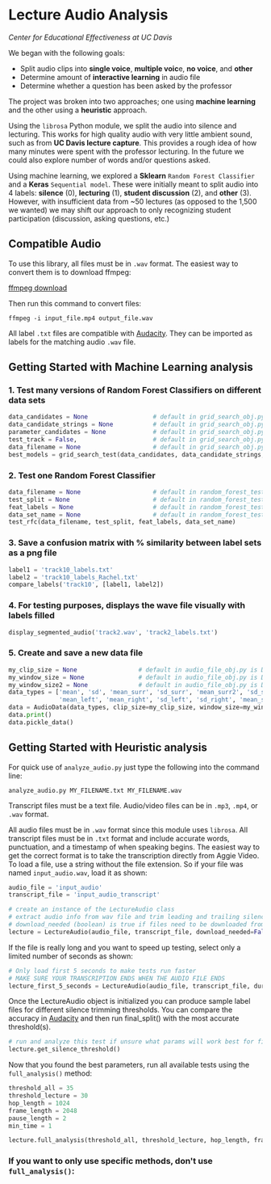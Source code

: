 # Lecture Audio Analysis
_Center for Educational Effectiveness at UC Davis_

We began with the following goals:
- Split audio clips into **single voice**, **multiple voic**e, **no voice**, and **other**
- Determine amount of **interactive learning** in audio file
- Determine whether a question has been asked by the professor

The project was broken into two approaches; one using **machine learning** and the other using a **heuristic** approach.

Using the `librosa` Python module, we split the audio into silence and lecturing. This works for high quality audio with very little ambient sound, such as from **UC Davis lecture capture**. This provides a rough idea of how many minutes were spent with the professor lecturing. In the future we could also explore number of words and/or questions asked.

Using machine learning, we explored a **Sklearn** `Random Forest Classifier` and a **Keras** `Sequential model`. These were initially meant to split audio into 4 labels: **silence** (0), **lecturing** (1), **student discussion** (2), and **other** (3). However, with insufficient data from ~50 lectures (as opposed to the 1,500 we wanted) we may shift our approach to only recognizing student participation (discussion, asking questions, etc.)

## Compatible Audio

To use this library, all files must be in `.wav` format. The easiest way to convert them is to download ffmpeg:

[ffmpeg download](https://ffmpeg.org/download.html)

Then run this command to convert files:

```console
ffmpeg -i input_file.mp4 output_file.wav
```

All label `.txt` files are compatible with [Audacity](https://www.audacityteam.org/). They can be imported as labels for the matching audio `.wav` file.
## Getting Started with Machine Learning analysis

### 1. Test many versions of Random Forest Classifiers on different data sets
```python
data_candidates = None                  # default in grid_search_obj.py is DATA_CANDIDATES
data_candidate_strings = None           # default in grid_search_obj.py is DATA_CANDIDATE_STRINGS
parameter_candidates = None             # default in grid_search_obj.py is PARAMETER_CANDIDATES
test_track = False,                     # default in grid_search_obj.py is False
data_filename = None                    # default in grid_search_obj.py is DEFAULT_DATA_FILENAME = 'data017.pickle'
best_models = grid_search_test(data_candidates, data_candidate_strings, parameter_candidates, test_track, data_filename)
```

### 2. Test one Random Forest Classifier
```python
data_filename = None                    # default in random_forest_test.py is DATA_FILENAME = 'data017.pickle'
test_split = None                       # default in random_forest_test.py is DEFAULT_TEST_SPLIT = .4
feat_labels = None                      # default in random_forest_test.py is FEAT_LABELS = ...
data_set_name = None                    # default in random_forest_test.py is DEFAULT_NAME = 'RFC test data'
test_rfc(data_filename, test_split, feat_labels, data_set_name)
```

### 3. Save a confusion matrix with % similarity between label sets as a png file
```python
label1 = 'track10_labels.txt'
label2 = 'track10_labels_Rachel.txt'
compare_labels('track10', [label1, label2])
```

### 4. For testing purposes, displays the wave file visually with labels filled
```python
display_segmented_audio('track2.wav', 'track2_labels.txt')
```

### 5. Create and save a new data file
```python
my_clip_size = None                 # default in audio_file_obj.py is DEFAULT_CLIP_SIZE = 500
my_window_size = None               # default in audio_file_obj.py is DEFAULT_WINDOW_SIZE = 2500 ie 5 seconds total
my_window_size2 = None              # default in audio_file_obj.py is DEFAULT_WINDOW_SIZE2 = 10000 ie 20 seconds total
data_types = ['mean', 'sd', 'mean_surr', 'sd_surr', 'mean_surr2', 'sd_surr2', 'sd_full', 'mean_full', 'label',
              'mean_left', 'mean_right', 'sd_left', 'sd_right', 'mean_surr_left', 'sd_surr_left']
data = AudioData(data_types, clip_size=my_clip_size, window_size=my_window_size, window_size2=my_window_size2)
data.print()
data.pickle_data()
```

## Getting Started with Heuristic analysis

For quick use of `analyze_audio.py` just type the following into the command line:
```console
analyze_audio.py MY_FILENAME.txt MY_FILENAME.wav
```
Transcript files must be a text file. Audio/video files can be in `.mp3`, `.mp4`, or `.wav` format.

All audio files must be in `.wav` format since this module uses `librosa`. All transcript files must be in `.txt` format and include accurate words, punctuation, and a timestamp of when speaking begins. The easiest way to get the correct format is to take the transcription directly from Aggie Video. To load a file, use a string without the file extension. So if your file was named `input_audio.wav`, load it as shown:

```python
audio_file = 'input_audio'
transcript_file = 'input_audio_transcript'

# create an instance of the LectureAudio class
# extract audio info from wav file and trim leading and trailing silence
# download_needed (boolean) is true if files need to be downloaded from an s3 bucket
lecture = LectureAudio(audio_file, transcript_file, download_needed=False)
```

If the file is really long and you want to speed up testing, select only a limited number of seconds as shown:
```python
# Only load first 5 seconds to make tests run faster
# MAKE SURE YOUR TRANSCRIPTION ENDS WHEN THE AUDIO FILE ENDS
lecture_first_5_seconds = LectureAudio(audio_file, transcript_file, duration=5)
```

Once the LectureAudio object is initialized you can produce sample label files for different silence trimming thresholds. You can compare the accuracy in [Audacity](https://www.audacityteam.org/) and then run final_split() with the most accurate threshold(s).
```python
# run and analyze this test if unsure what params will work best for final split
lecture.get_silence_threshold()
```

Now that you found the best parameters, run all available tests using the `full_analysis()` method:
```python
threshold_all = 35
threshold_lecture = 30
hop_length = 1024
frame_length = 2048
pause_length = 2
min_time = 1

lecture.full_analysis(threshold_all, threshold_lecture, hop_length, frame_length, pause_length, min_time)
```
### If you want to only use specific methods, don't use `full_analysis()`:
